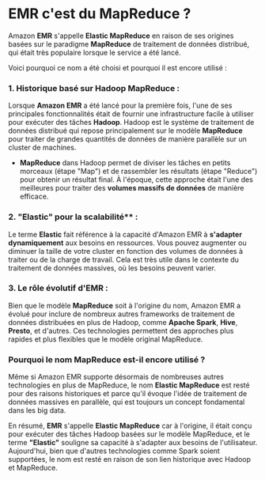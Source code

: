 # EMR c'est du MapReduce ?
Amazon **EMR** s'appelle **Elastic MapReduce** en raison de ses origines basées sur le paradigme **MapReduce** de traitement de données distribué, qui était très populaire lorsque le service a été lancé.

Voici pourquoi ce nom a été choisi et pourquoi il est encore utilisé :

### 1. **Historique basé sur Hadoop MapReduce** :
Lorsque **Amazon EMR** a été lancé pour la première fois, l'une de ses principales fonctionnalités était de fournir une infrastructure facile à utiliser pour exécuter des tâches **Hadoop**. Hadoop est le système de traitement de données distribué qui repose principalement sur le modèle **MapReduce** pour traiter de grandes quantités de données de manière parallèle sur un cluster de machines. 

- **MapReduce** dans Hadoop permet de diviser les tâches en petits morceaux (étape "Map") et de rassembler les résultats (étape "Reduce") pour obtenir un résultat final. À l'époque, cette approche était l'une des meilleures pour traiter des **volumes massifs de données** de manière efficace.

### 2. **"Elastic"** pour la scalabilité** :
Le terme **Elastic** fait référence à la capacité d'Amazon EMR à **s'adapter dynamiquement** aux besoins en ressources. Vous pouvez augmenter ou diminuer la taille de votre cluster en fonction des volumes de données à traiter ou de la charge de travail. Cela est très utile dans le contexte du traitement de données massives, où les besoins peuvent varier.

### 3. **Le rôle évolutif d'EMR** :
Bien que le modèle **MapReduce** soit à l'origine du nom, Amazon EMR a évolué pour inclure de nombreux autres frameworks de traitement de données distribuées en plus de Hadoop, comme **Apache Spark**, **Hive**, **Presto**, et d'autres. Ces technologies permettent des approches plus rapides et plus flexibles que le modèle original MapReduce.

### Pourquoi le nom **MapReduce** est-il encore utilisé ?
Même si Amazon EMR supporte désormais de nombreuses autres technologies en plus de MapReduce, le nom **Elastic MapReduce** est resté pour des raisons historiques et parce qu'il évoque l'idée de traitement de données massives en parallèle, qui est toujours un concept fondamental dans les big data.

En résumé, **EMR** s'appelle **Elastic MapReduce** car à l'origine, il était conçu pour exécuter des tâches Hadoop basées sur le modèle MapReduce, et le terme **"Elastic"** souligne sa capacité à s'adapter aux besoins de l'utilisateur. Aujourd'hui, bien que d'autres technologies comme Spark soient supportées, le nom est resté en raison de son lien historique avec Hadoop et MapReduce.

